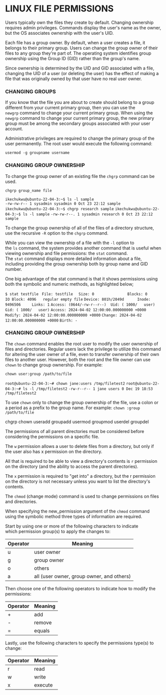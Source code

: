 # LINUX FILE PERMISSIONS

Users typically own the files they create by default. Changing ownership requires admin privileges. Commands display the user's name as the owner, but the OS associates ownership with the user's UID.

Each file has a group owner. By default, when a user creates a file, it belongs to their primary group. Users can change the group owner of their files to any group they're part of. The operating system identifies group ownership using the Group ID (GID) rather than the group's name.

Since ownership is determined by the UID and GID associated with a file, changing the UID of a user (or deleting the user) has the effect of making a file that was originally owned by that user have no real user owner. 

### CHANGING GROUPS

If you know that the file you are about to create should belong to a group different from your current primary group, then you can use the  `newgrp` command to change your current primary group. When using the `newgrp` command to change your current primary group, the new primary group must be among the secondary groups associated with your user account.

Administrative privileges are required to change the primary group of the user permanently. The root user would execute the following command:

`usermod -g groupname username`

### CHANGING GROUP OWNERSHIP

To change the group owner of an existing file the `chgrp` command can be used.

`chgrp group_name file`

`ikechukwu@ubuntu-22-04-3:~$ ls -l sample`                                    
`-rw-rw-r-- 1 sysadmin sysadmin 0 Oct 23 22:12 sample‌⁠​​⁠​`                         
`ikechukwu@ubuntu-22-04-3:~$ chgrp research sample`
`ikechukwu@ubuntu-22-04-3:~$ ls -l sample`
`-rw-rw-r--. 1 sysadmin research 0 Oct 23 22:12 sample‌⁠​​⁠​`

To change the group ownership of all of the files of a directory structure, use the recursive `-R` option to the `chgrp` command. 

While you can view the ownership of a file with the `-l` option to the `ls` command, the system provides another command that is useful when viewing ownership and file permissions: the `stat` command. The `stat` command displays more detailed information about a file, including providing the group ownership both by group name and GID number.

One big advantage of the stat command is that it shows permissions using both the symbolic and numeric methods, as highlighted below;

`$ stat testfile`
 ` File: testfile`
`  Size: 0               Blocks: 0          IO Block: 4096   regular empty file`
`Device: 801h/2049d      Inode: 9496506     Links: 1`
`Access: (0644/-rw-r--r--)  Uid: ( 1000/   user)   Gid: ( 1000/   user)`
`Access: 2024-04-02 12:00:00.000000000 +0000`
`Modify: 2024-04-02 12:00:00.000000000 +0000`
`Change: 2024-04-02 12:00:00.000000000 +0000`
`Birth: -`

### CHANGING GROUP OWNERSHIP

The `chown` command enables the root user to modify the user ownership of files and directories. Regular users lack the privilege to utilize this command for altering the user owner of a file, even to transfer ownership of their own files to another user. However, both the root and the file owner can use `chown` to change group ownership. For example:

`chown user:group /path/to/file`

`root@ubuntu-22-04-3:~# chown jane:users /tmp/filetest2`
`root@ubuntu-22-04-3:~# ls -l /tmp/filetest2`
`-rw-r--r-- 1 jane users 0 Dec 19 18:53 /tmp/filetest2`

To use `chown` only to change the group ownership of the file, use a colon or a period as a prefix to the group name. For example:
`chown :group /path/to/file`

chgrp
chown
useradd
groupadd
usermod
groupmod
userdel
groupdel 

The permissions of all parent directories must be considered before considering the permissions on a specific file.

The `w` permission allows a user to delete files from a directory, but only if the user also has x permission on the directory.

All that is required to be able to view a directory's contents is `r` permission on the directory (and the ability to access the parent directories).

The `x` permission is required to "get into" a directory, but the r permission on the directory is not necessary unless you want to list the directory's contents.

The `chmod` (change mode) command is used to change permissions on files and directories.

When specifying the new_permission argument of the `chmod` command using the symbolic method three types of information are required.

Start by using one or more of the following characters to indicate which permission group(s) to apply the changes to:

| Operator	| Meaning |
|---|---|
| u	| user owner |
| g	| group owner |
| o	| others |
| a	| all (user owner, group owner, and others) |

Then choose one of the following operators to indicate how to modify the permissions:

| Operator | 	Meaning |
|---|---|
| + | 	add |
| -	| remove |
| =	| equals |

Lastly, use the following characters to specify the permissions type(s) to change:

| Operator	| Meaning |
|---|---|
| r	| read |
| w	| write |
| x	| execute |
